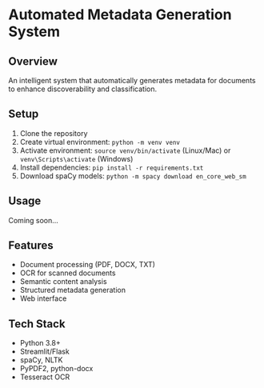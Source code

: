 # Automated Metadata Generation System

## Overview
An intelligent system that automatically generates metadata for documents to enhance discoverability and classification.

## Setup
1. Clone the repository
2. Create virtual environment: `python -m venv venv`
3. Activate environment: `source venv/bin/activate` (Linux/Mac) or `venv\Scripts\activate` (Windows)
4. Install dependencies: `pip install -r requirements.txt`
5. Download spaCy models: `python -m spacy download en_core_web_sm`

## Usage
Coming soon...

## Features
- Document processing (PDF, DOCX, TXT)
- OCR for scanned documents
- Semantic content analysis
- Structured metadata generation
- Web interface

## Tech Stack
- Python 3.8+
- Streamlit/Flask
- spaCy, NLTK
- PyPDF2, python-docx
- Tesseract OCR
